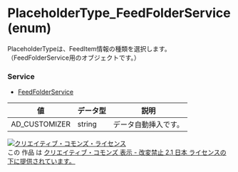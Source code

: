 # PlaceholderType_FeedFolderService (enum)
PlaceholderTypeは、FeedItem情報の種類を選択します。
（FeedFolderService用のオブジェクトです。）
### Service
+ [FeedFolderService](../services/FeedFolderService.md)

| 値 | データ型 | 説明 | 
|---|---|---|
| AD_CUSTOMIZER| string| データ自動挿入です。 |
<a rel="license" href="http://creativecommons.org/licenses/by-nd/2.1/jp/"><img alt="クリエイティブ・コモンズ・ライセンス" style="border-width:0" src="https://i.creativecommons.org/l/by-nd/2.1/jp/88x31.png" /></a><br />この 作品 は <a rel="license" href="http://creativecommons.org/licenses/by-nd/2.1/jp/">クリエイティブ・コモンズ 表示 - 改変禁止 2.1 日本 ライセンスの下に提供されています。</a>
